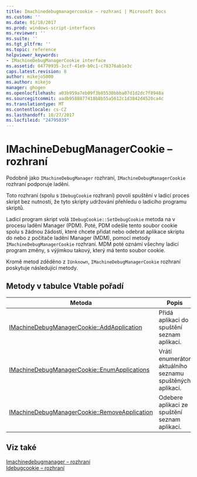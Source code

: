 ```yaml
---
title: Imachinedebugmanagercookie – rozhraní | Microsoft Docs
ms.custom: ''
ms.date: 01/18/2017
ms.prod: windows-script-interfaces
ms.reviewer: ''
ms.suite: ''
ms.tgt_pltfrm: ''
ms.topic: reference
helpviewer_keywords:
- IMachineDebugManagerCookie interface
ms.assetid: 04770935-3ccf-41e9-b0c1-c78376ab1e3c
caps.latest.revision: 8
author: mikejo5000
ms.author: mikejo
manager: ghogen
ms.openlocfilehash: a03b959a7eb09f3b85530bbba07d1d2dc7f8948a
ms.sourcegitcommit: aadb9588877418b8b55a5612c1d3842d4520ca4c
ms.translationtype: MT
ms.contentlocale: cs-CZ
ms.lasthandoff: 10/27/2017
ms.locfileid: "24795039"
---
```

# <a name="imachinedebugmanagercookie-interface"></a>IMachineDebugManagerCookie – rozhraní
Podobně jako `IMachineDebugManager` rozhraní, `IMachineDebugManagerCookie` rozhraní podporuje ladění.  
  
 Toto rozhraní (spolu s `IDebugCookie` rozhraní) povolí spuštění v ladicí proces skript bez nutnosti, že tyto skripty udržování přehledu o ladicího programu skriptů.  
  
 Ladicí program skript volá `IDebugCookie::SetDebugCookie` metoda na v procesu ladění Manager (PDM). Poté, PDM odešle tento soubor cookie spolu s žádnou žádostí, které chcete přidat nebo odebrat aplikace skriptu do nebo z počítače ladění Manager (MDM), pomocí metody `IMachineDebugManagerCookie` rozhraní. MDM poté oznámí všechny ladicí program změny, s výjimkou takový, který má tento soubor cookie.  
  
 Kromě metod zděděno z `IUnknown`, `IMachineDebugManagerCookie` rozhraní poskytuje následující metody.  
  
## <a name="methods-in-vtable-order"></a>Metody v tabulce Vtable pořadí  
  
|Metoda|Popis|  
|------------|-----------------|  
|[IMachineDebugManagerCookie::AddApplication](../../winscript/reference/imachinedebugmanagercookie-addapplication.md)|Přidá aplikaci do spuštění seznam aplikací.|  
|[IMachineDebugManagerCookie::EnumApplications](../../winscript/reference/imachinedebugmanagercookie-enumapplications.md)|Vrátí enumerátor aktuálního seznamu spuštěných aplikací.|  
|[IMachineDebugManagerCookie::RemoveApplication](../../winscript/reference/imachinedebugmanagercookie-removeapplication.md)|Odebere aplikaci ze spuštění seznam aplikací.|  
  
## <a name="see-also"></a>Viz také  
 [Imachinedebugmanager – rozhraní](../../winscript/reference/imachinedebugmanager-interface.md)   
 [Idebugcookie – rozhraní](../../winscript/reference/idebugcookie-interface.md)